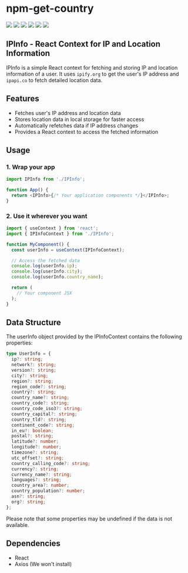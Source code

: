 # npm-get-country

<p>
<img src="https://img.shields.io/pypi/wheel/pip?color=green&label=es6"/>
<img src="https://img.shields.io/pypi/wheel/pip?color=green&label=React"/>

<img src="https://img.shields.io/bundlephobia/min/ip-info-react/0.0.3"/>
<img src="https://img.shields.io/bundlephobia/minzip/ip-info-react"/>
<img src="https://img.shields.io/npm/v/ip-info-react"/>

<img src="https://img.shields.io/twitter/follow/IGrowNeo?style=social"/>

</p>

## IPInfo - React Context for IP and Location Information

IPInfo is a simple React context for fetching and storing IP and location information of a user. It uses `ipify.org` to get the user's IP address and `ipapi.co` to fetch detailed location data.

## Features

- Fetches user's IP address and location data
- Stores location data in local storage for faster access
- Automatically refetches data if IP address changes
- Provides a React context to access the fetched information

## Usage

### 1. Wrap your app

```ts
import IPInfo from './IPInfo';

function App() {
  return <IPInfo>{/* Your application components */}</IPInfo>;
}
```

### 2. Use it wherever you want

```ts
import { useContext } from 'react';
import { IPInfoContext } from './IPInfo';

function MyComponent() {
  const userInfo = useContext(IPInfoContext);

  // Access the fetched data
  console.log(userInfo.ip);
  console.log(userInfo.city);
  console.log(userInfo.country_name);

  return (
    // Your component JSX
  );
}
```

## Data Structure

The userInfo object provided by the IPInfoContext contains the following properties:

```ts
type UserInfo = {
  ip?: string;
  network?: string;
  version?: string;
  city?: string;
  region?: string;
  region_code?: string;
  country?: string;
  country_name?: string;
  country_code?: string;
  country_code_iso3?: string;
  country_capital?: string;
  country_tld?: string;
  continent_code?: string;
  in_eu?: boolean;
  postal?: string;
  latitude?: number;
  longitude?: number;
  timezone?: string;
  utc_offset?: string;
  country_calling_code?: string;
  currency?: string;
  currency_name?: string;
  languages?: string;
  country_area?: number;
  country_population?: number;
  asn?: string;
  org?: string;
};
```

Please note that some properties may be undefined if the data is not available.

## Dependencies

- React
- Axios (We won't install)
